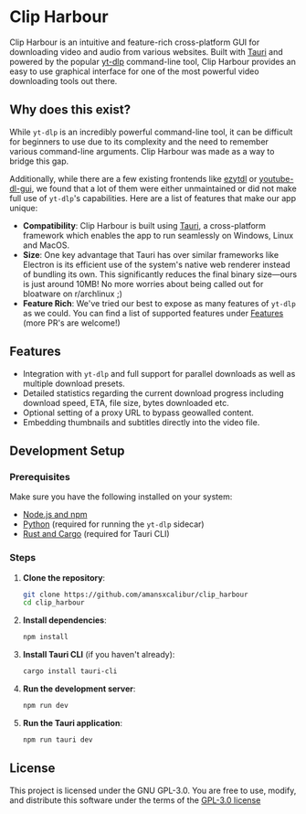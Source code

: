 # Clip Harbour

Clip Harbour is an intuitive and feature-rich cross-platform GUI for downloading video and audio from various websites. Built with [Tauri](https://github.com/tauri-apps/tauri) and powered by the popular [yt-dlp](https://github.com/yt-dlp/yt-dlp) command-line tool, Clip Harbour provides an easy to use graphical interface for one of the most powerful video downloading tools out there.

## Why does this exist?
While `yt-dlp` is an incredibly powerful command-line tool, it can be difficult for beginners to use due to its complexity and the need to remember various command-line arguments. Clip Harbour was made as a way to bridge this gap.

Additionally, while there are a few existing frontends like [ezytdl](https://github.com/sylviiu/ezytdl) or [youtube-dl-gui](https://github.com/jely2002/youtube-dl-gui), we found that a lot of them were either unmaintained or did not make full use of `yt-dlp`'s capabilities. Here are a list of features that make our app unique:
- **Compatibility**: Clip Harbour is built using [Tauri](https://github.com/tauri-apps/tauri), a cross-platform framework which enables the app to run seamlessly on Windows, Linux and MacOS.
- **Size**: One key advantage that Tauri has over similar frameworks like Electron is its efficient use of the system's native web renderer instead of bundling its own. This significantly reduces the final binary size&mdash;ours is just around 10MB! No more worries about being called out for bloatware on r/archlinux ;)
- **Feature Rich**: We've tried our best to expose as many features of `yt-dlp` as we could. You can find a list of supported features under [Features](#features) (more PR's are welcome!)

## Features
  * Integration with `yt-dlp` and full support for parallel downloads as well as multiple download presets.
  * Detailed statistics regarding the current download progress including download speed, ETA, file size, bytes downloaded etc.
  * Optional setting of a proxy URL to bypass geowalled content.
  * Embedding thumbnails and subtitles directly into the video file.

## Development Setup
### Prerequisites
Make sure you have the following installed on your system:
- [Node.js and npm](https://nodejs.org/)
- [Python](https://www.python.org/) (required for running the `yt-dlp` sidecar)
- [Rust and Cargo](https://www.rust-lang.org/tools/install) (required for Tauri CLI)

### Steps
1. **Clone the repository**:
   ```bash
   git clone https://github.com/amansxcalibur/clip_harbour
   cd clip_harbour
   ```
2. **Install dependencies**:
   ```bash
   npm install
   ```
3. **Install Tauri CLI** (if you haven't already):
   ```bash
   cargo install tauri-cli
   ```
4. **Run the development server**:
   ```bash
   npm run dev
   ```
5. **Run the Tauri application**:
   ```bash
   npm run tauri dev
   ```
## License
This project is licensed under the GNU GPL-3.0. You are free to use, modify, and distribute this software under the terms of the [GPL-3.0 license](https://github.com/amansxcalibur/clip_harbour/blob/main/LICENSE.md)
